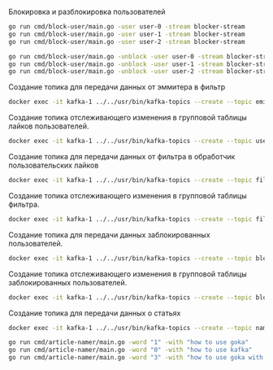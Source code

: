 Блокировка и разблокировка пользователей
```bash
go run cmd/block-user/main.go -user user-0 -stream blocker-stream
go run cmd/block-user/main.go -user user-1 -stream blocker-stream
go run cmd/block-user/main.go -user user-2 -stream blocker-stream
```


```bash
go run cmd/block-user/main.go -unblock -user user-0 -stream blocker-stream
go run cmd/block-user/main.go -unblock -user user-1 -stream blocker-stream
go run cmd/block-user/main.go -unblock -user user-2 -stream blocker-stream
```


Создание топика для передачи данных от эммитера в фильтр
```bash
docker exec -it kafka-1 ../../usr/bin/kafka-topics --create --topic emitter2filter-stream --bootstrap-server localhost:9092 --partitions 3 --replication-factor 2
```
Создание топика отслеживающего изменения в групповой таблицы лайков пользователей.
```bash
docker exec -it kafka-1 ../../usr/bin/kafka-topics --create --topic user-like-table --bootstrap-server localhost:9092 --partitions 3 --replication-factor 2 --config cleanup.policy=compact
```


Создание топика для передачи данных от фильтра в обработчик пользовательских лайков
```bash
docker exec -it kafka-1 ../../usr/bin/kafka-topics --create --topic filter2userprocessor-stream --bootstrap-server localhost:9092 --partitions 3 --replication-factor 2
```
Создание топика отслеживающего изменения в групповой таблицы фильтра.
```bash
docker exec -it kafka-1 ../../usr/bin/kafka-topics --create --topic filter-table --bootstrap-server localhost:9092 --partitions 3 --replication-factor 2 --config cleanup.policy=compact
```



Создание топика для передачи данных заблокированных пользователей.
```bash
docker exec -it kafka-1 ../../usr/bin/kafka-topics --create --topic blocker-stream --bootstrap-server localhost:9092 --partitions 3 --replication-factor 2 --config cleanup.policy=compact
```

Создание топика отслеживающего изменения в групповой таблицы заблокированных пользователей.
```bash
docker exec -it kafka-1 ../../usr/bin/kafka-topics --create --topic blocker-table --bootstrap-server localhost:9092 --partitions 3 --replication-factor 2 --config cleanup.policy=compact
```


Создание топика для передачи данных о статьях
```bash
docker exec -it kafka-1 ../../usr/bin/kafka-topics --create --topic namer-stream --bootstrap-server localhost:9092 --partitions 3 --replication-factor 2 --config cleanup.policy=compact
```


```bash
go run cmd/article-namer/main.go -word "1" -with "how to use goka" 
go run cmd/article-namer/main.go -word "0" -with "how to use kafka" 
go run cmd/article-namer/main.go -word "3" -with "how to use goka with kafka" 
```
